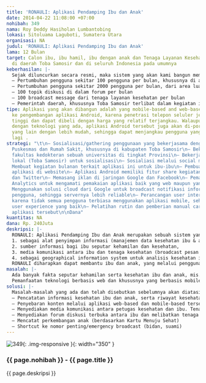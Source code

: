 ```yaml
---
title: 'RONAULI: Aplikasi Pendamping Ibu dan Anak'
date: 2014-04-22 11:08:00 +07:00
nohibah: 349
nama: Roy Deddy Hasiholan Lumbantobing
lokasi: Sitoluama Laguboti, Sumatera Utara
organisasi: NA
judul: 'RONAULI: Aplikasi Pendamping Ibu dan Anak'
lama: 12 Bulan
target: Calon ibu, ibu hamil, ibu dengan anak dan Tenaga Layanan Kesehatan khususnya
  di daerah Toba Samosir dan di seluruh Indonesia pada umumnya
keberhasilan: |-
  Sejak diluncurkan secara resmi, maka sistem yang akan kami bangun memiliki
  – Pertumbuhan pengguna sekitar 100 pengguna per bulan, khususnya di area pengaju hibah (kabupaten Toba Samosir)
  – Pertumbuhan pengguna sekitar 2000 pengguna per bulan, dari area luar kabupaten Toba Samosir. Aplikasi ini disediakan gratis di Google Play Store, Ovi Store serta website
  – 100 topik diskusi di dalam forum per bulan
  – 100 broadcast message dari tenaga layanan kesehatan per bulan
  – Pemerintah daerah, khususnya Toba Samosir terlibat dalam kegiatan ini. Semua puskesmas di kecamatan Toba Samosir terlibat dalam program ini
tipe: Aplikasi yang akan dibangun adalah yang mobile-based and web-based. Diarahkan
  ke pengembangan aplikasi Android, karena penetrasi telepon seluler jenis ini sangat
  tinggi dan dapat dibeli dengan harga yang relatif terjangkau. Walaupun demikian,
  dengan teknologi yang ada, aplikasi Android tersebut juga akan di-porting ke platform
  yang lain dengan lebih mudah, sehingga dapat menjangkau pengguna yang lebih banyak
  lagi .
strategi: "\t\n– Sosialisasi/gathering penggunaan yang bekerjasama dengan Dinas Kesehatan,
  Puskesmas dan Rumah Sakit, khususnya di kabupaten Toba Samosir\n– Bekerjasama dengan
  fakultas kedokteran sebuah universitas di tingkat Provinsi\n– Bekerjama dengan universitas
  lokal (Toba Samosir) untuk sosialisasi\n– Sosialiasi melalui social media / web\n–
  Membuat kegiatan bulanan terkait aplikasi ini untuk ibu-ibu\n– Pembuatan manual
  aplikasi di website\n– Aplikasi Android memiliki fitur share kegiatan ke Facebook
  dan Twitter\n– Memasang iklan di jaringan Google dan Facebook\n– Pemakaian API Google
  Analytics untuk mengamati pemakaian aplikasi baik yang web maupun yang seluler.\n–
  Menggunakan solusi cloud dari Google untuk broadcast notifikasi informasi kepada
  pengguna, sehingga servernya lebih reliable\n– Perancangan user interface yang intuitif
  karena tidak semua pengguna terbiasa menggunakan aplikasi mobile, sehingga memberikan
  user experience yang baik\n– Pelatihan rutin dan pemberian manual cara penggunaan
  aplikasi tersebut\n\nDana"
kuantitas: NA
dana: Rp. 240Juta
deskripsi: |-
  RONAULI: Aplikasi Pendamping Ibu dan Anak merupakan sebuah sistem yang terdiri dari aplikasi berbasis web dan aplikasi mobile (untuk seluler) yang dibangun dengan tujuan:
  1. sebagai alat penyimpan informasi (manajemen data kesehatan ibu & anak, riwayat kehamilan dan pemeriksaan)
  2. sumber informasi bagi ibu seputar kehamilan dan kesehatan,
  3. media komunikasi antara ibu dan tenaga kesehatan (broadcast pesan terkait kegiatan layanan kesehatan, info darurat terkait wabah penyakit, emergency contact)
  4. sebagai geographical information system untuk analisis kesehatan ibu dan anak berdasarkan lokasi (mis. peta sebaran permasalahan ibu hamil dan anak, early-warning bayi gizi buruk), sehingga dapat membantu pengambil keputusan terkait pemberian layanan kesehatan tertentu di suatu area.
  RONAULI diharapkan dapat membantu ibu dan anak, yang melalui penggunaan aplikasi ini, dapat meningkatkan kualitas kesehatannya. Tenaga kesehatan juga dimudahkan untuk menjangkau lebih banyak lagi ibu dan anak yang membutuhkan informasi tentang menjaga kesehatan beserta layanan yang disediakan.
masalah: |-
  Ada banyak fakta seputar kehamilan serta kesehatan ibu dan anak, mis. jumlah dokter terbatas. Selain itu, UNICEF Indonesia tahun 2012 menyebutkan “tiap 3 menit, di manapun di Indonesia, ada 1 balita yang meninggal dunia. Setiap 1 jam, 1 perempuan meninggal ketika melahirkan atau karena sebab yang berhubungan dengan kehamilan”. Perilaku yang tidak tepat dan kurangnya pengetahuan berkontribusi terhadap terjadinya kejadian tersebut. UNICEF menyebutkan bahwa sistem informasi yang kuat sebagai salah satu komponen pelayanan kesehatan yang berkualitas.
  Pemanfaatan teknologi berbasis web dan khususnya yang berbasis mobile belum banyak serta terbatas untuk kelompok tertentu. Solusi dengan pemanfaatan teknologi ini sangat mungkin dibuat, dikembangkan dan memberi kontribusi untuk perubahan kualitas kesehatan yang lebih baik bagi ibu dan anak. Proposal ini diajukan untuk menghasilkan sistem tersebut dengan studi kasus kabupaten Toba Samosir dan pada prosesnya digunakan di daerah lain.
solusi: |-
  Masalah-masalah yang ada dan telah disebutkan sebelumnya akan diatasi dengan pembuatan sistem yang diajukan pada proposal ini. Sistem berbasis web dan mobile tersebut akan memiliki kemampuan untuk:
  – Pencatatan informasi kesehatan ibu dan anak, serta riwayat kesehatan yang terkait
  – Penyebaran konten melalui aplikasi web-based dan mobile-based tersebut
  – Menyediakan media komunikasi antara petugas kesehatan dan ibu. Tenaga kesehatan juga dapat membroadcast informasi penting tentang layanan kesehatan
  – Menyediakan forum diskusi terbuka antara ibu dan melibatkan tenaga layanan kesehatan
  – Mencatat perkembangan anak (berdasarkan Kartu Menuju Sehat)
  – Shortcut ke nomor penting/emergency broadcast (bidan, suami)
---
```


![349](/static/img/hibahcms/349.png){: .img-responsive }{: width="350" }

### {{ page.nohibah }} - {{ page.title }}

{{ page.deskripsi }}
